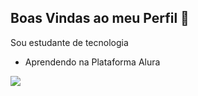 ## Boas Vindas ao meu Perfil 🖤

Sou estudante de tecnologia

- Aprendendo na Plataforma Alura

![](https://media1.tenor.com/m/J1jNpBUkqkYAAAAC/cr7-calma.gif)
